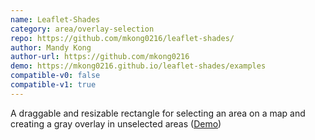 ```yaml
---
name: Leaflet-Shades
category: area/overlay-selection
repo: https://github.com/mkong0216/leaflet-shades/
author: Mandy Kong
author-url: https://github.com/mkong0216
demo: https://mkong0216.github.io/leaflet-shades/examples
compatible-v0: false
compatible-v1: true
---
```


A draggable and resizable rectangle for selecting an area on a map and creating a gray overlay in unselected areas (<a href="https://mkong0216.github.io/leaflet-shades/examples">Demo</a>)
